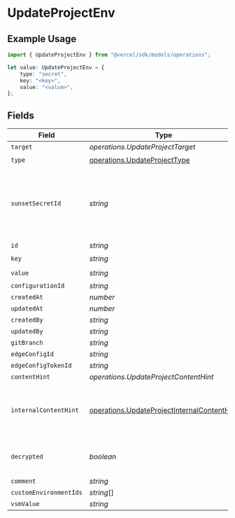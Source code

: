 # UpdateProjectEnv

## Example Usage

```typescript
import { UpdateProjectEnv } from "@vercel/sdk/models/operations";

let value: UpdateProjectEnv = {
    type: "secret",
    key: "<key>",
    value: "<value>",
};
```

## Fields

| Field                                                                                                      | Type                                                                                                       | Required                                                                                                   | Description                                                                                                |
| ---------------------------------------------------------------------------------------------------------- | ---------------------------------------------------------------------------------------------------------- | ---------------------------------------------------------------------------------------------------------- | ---------------------------------------------------------------------------------------------------------- |
| `target`                                                                                                   | *operations.UpdateProjectTarget*                                                                           | :heavy_minus_sign:                                                                                         | N/A                                                                                                        |
| `type`                                                                                                     | [operations.UpdateProjectType](../../models/operations/updateprojecttype.md)                               | :heavy_check_mark:                                                                                         | N/A                                                                                                        |
| `sunsetSecretId`                                                                                           | *string*                                                                                                   | :heavy_minus_sign:                                                                                         | This is used to identiy variables that have been migrated from type secret to sensitive.                   |
| `id`                                                                                                       | *string*                                                                                                   | :heavy_minus_sign:                                                                                         | N/A                                                                                                        |
| `key`                                                                                                      | *string*                                                                                                   | :heavy_check_mark:                                                                                         | N/A                                                                                                        |
| `value`                                                                                                    | *string*                                                                                                   | :heavy_check_mark:                                                                                         | N/A                                                                                                        |
| `configurationId`                                                                                          | *string*                                                                                                   | :heavy_minus_sign:                                                                                         | N/A                                                                                                        |
| `createdAt`                                                                                                | *number*                                                                                                   | :heavy_minus_sign:                                                                                         | N/A                                                                                                        |
| `updatedAt`                                                                                                | *number*                                                                                                   | :heavy_minus_sign:                                                                                         | N/A                                                                                                        |
| `createdBy`                                                                                                | *string*                                                                                                   | :heavy_minus_sign:                                                                                         | N/A                                                                                                        |
| `updatedBy`                                                                                                | *string*                                                                                                   | :heavy_minus_sign:                                                                                         | N/A                                                                                                        |
| `gitBranch`                                                                                                | *string*                                                                                                   | :heavy_minus_sign:                                                                                         | N/A                                                                                                        |
| `edgeConfigId`                                                                                             | *string*                                                                                                   | :heavy_minus_sign:                                                                                         | N/A                                                                                                        |
| `edgeConfigTokenId`                                                                                        | *string*                                                                                                   | :heavy_minus_sign:                                                                                         | N/A                                                                                                        |
| `contentHint`                                                                                              | *operations.UpdateProjectContentHint*                                                                      | :heavy_minus_sign:                                                                                         | N/A                                                                                                        |
| `internalContentHint`                                                                                      | [operations.UpdateProjectInternalContentHint](../../models/operations/updateprojectinternalcontenthint.md) | :heavy_minus_sign:                                                                                         | Similar to `contentHints`, but should not be exposed to the user.                                          |
| `decrypted`                                                                                                | *boolean*                                                                                                  | :heavy_minus_sign:                                                                                         | Whether `value` and `vsmValue` are decrypted.                                                              |
| `comment`                                                                                                  | *string*                                                                                                   | :heavy_minus_sign:                                                                                         | N/A                                                                                                        |
| `customEnvironmentIds`                                                                                     | *string*[]                                                                                                 | :heavy_minus_sign:                                                                                         | N/A                                                                                                        |
| `vsmValue`                                                                                                 | *string*                                                                                                   | :heavy_minus_sign:                                                                                         | N/A                                                                                                        |